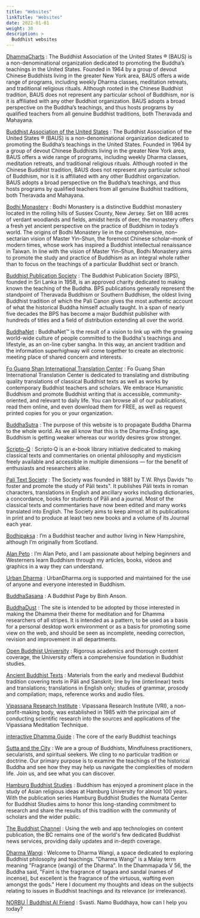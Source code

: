 ```yaml
---
title: "Websites"
linkTitle: "Websites"
date: 2022-01-01
weight: 30
description: >
  Buddhist websites
---
```


[DhammaCharts](https://www.dhammacharts.org)
: The Buddhist Association of the United States ® (BAUS) is a non-denominational organization dedicated to promoting the Buddha’s teachings in the United States. Founded in 1964 by a group of devout Chinese Buddhists living in the greater New York area, BAUS offers a wide range of programs, including weekly Dharma classes, meditation retreats, and traditional religious rituals. Although rooted in the Chinese Buddhist tradition, BAUS does not represent any particular school of Buddhism, nor is it is affiliated with any other Buddhist organization. BAUS adopts a broad perspective on the Buddha’s teachings, and thus hosts programs by qualified teachers from all genuine Buddhist traditions, both Theravada and Mahayana.

[Buddhist Association of the United States](https://www.baus.org/en/)
: The Buddhist Association of the United States ® (BAUS) is a non-denominational organization dedicated to promoting the Buddha’s teachings in the United States. Founded in 1964 by a group of devout Chinese Buddhists living in the greater New York area, BAUS offers a wide range of programs, including weekly Dharma classes, meditation retreats, and traditional religious rituals. Although rooted in the Chinese Buddhist tradition, BAUS does not represent any particular school of Buddhism, nor is it is affiliated with any other Buddhist organization. BAUS adopts a broad perspective on the Buddha’s teachings, and thus hosts programs by qualified teachers from all genuine Buddhist traditions, both Theravada and Mahayana.

[Bodhi Monastery](https://bodhimonastery.org)
: Bodhi Monastery is a distinctive Buddhist monastery located in the rolling hills of Sussex County, New Jersey. Set on 188 acres of verdant woodlands and fields, amidst herds of deer, the monastery offers a fresh yet ancient perspective on the practice of Buddhism in today’s world. The origins of Bodhi Monastery lie in the comprehensive, non–sectarian vision of Master Yin–Shun, the foremost Chinese scholar–monk of modern times, whose work has inspired a Buddhist intellectual renaissance in Taiwan. In line with the vision of Master Yin–Shun, Bodhi Monastery aims to promote the study and practice of Buddhism as an integral whole rather than to focus on the teachings of a particular Buddhist sect or branch.

[Buddhist Publication Society](https://www.bps.lk)
: The Buddhist Publication Society (BPS), founded in Sri Lanka in 1958, is an approved charity dedicated to making known the teaching of the Buddha. BPS publications generally represent the standpoint of Theravada Buddhism or Southern Buddhism, the oldest living Buddhist tradition of which the Pali Canon gives the most authentic account of what the historical Buddha himself actually taught. In a span of nearly five decades the BPS has become a major Buddhist publisher with hundreds of titles and a field of distribution extending all over the world.

[BuddhaNet](http://www.buddhanet.net)
: BuddhaNet™ is the result of a vision to link up with the growing world-wide culture of people committed to the Buddha's teachings and lifestyle, as an on-line cyber sangha. In this way, an ancient tradition and the information superhighway will come together to create an electronic meeting place of shared concern and interests.

[Fo Guang Shan International Translation Center](https://www.fgsitc.org)
: Fo Guang Shan International Translation Center is dedicated to translating and distributing quality translations of classical Buddhist texts as well as works by contemporary Buddhist teachers and scholars. We embrace Humanistic Buddhism and promote Buddhist writing that is accessible, community-oriented, and relevant to daily life. You can browse all of our publications, read them online, and even download them for FREE, as well as request printed copies for you or your organization.

[BuddhaSutra](http://buddhasutra.com)
: The purpose of this website is to propagate Buddha Dharma to the whole world. As we all know that this is the Dharma-Ending age, Buddhism is getting weaker whereas our worldy desires grow stronger.

[Scripto-Q](https://scriptoq.com/page/resources/book_index/buddhism/theravada)
: Scripto·Q is an e-book library initiative dedicated to making classical texts and commentaries on oriental philosophy and mysticism freely available and accessible in multiple dimensions — for the benefit of enthusiasts and researchers alike.

[Pali Text Society](http://www.palitext.com)
: The Society was founded in 1881 by T.W. Rhys Davids "to foster and promote the study of Pāli texts". It publishes Pāli texts in roman characters, translations in English and ancillary works including dictionaries, a concordance, books for students of Pāli and a journal. Most of the classical texts and commentaries have now been edited and many works translated into English. The Society aims to keep almost all its publications in print and to produce at least two new books and a volume of its Journal each year. 

[Bodhipaksa](https://www.bodhipaksa.com)
: I’m a Buddhist teacher and author living in New Hampshire, although I’m originally from Scotland.

[Alan Peto](https://alanpeto.com)
: I’m Alan Peto, and I am passionate about helping beginners and Westerners learn Buddhism through my articles, books, videos and graphics in a way they can understand.

[Urban Dharma](https://www.urbandharma.org/index6.html)
: UrbanDharma.org is supported and maintained for the use of anyone and everyone interested in Buddhism.

[BuddhaSasana](https://www.budsas.org/index.htm)
: A Buddhist Page by Binh Anson.

[BuddhaDust](https://obo.genaud.net/index.htm)
: The site is intended to be adopted by those interested in making the Dhamma their theme for meditation and for Dhamma researchers of all stripes. It is intended as a pattern, to be used as a basis for a personal desktop work environment or as a basis for promoting some view on the web, and should be seen as incomplete, needing correction, revision and improvement in all departments.

[Open Buddhist University](https://buddhistuniversity.net/)
: Rigorous academics and thorough content coverage, the University offers a comprehensive foundation in Buddhist studies.

[Ancient Buddhist Texts](https://www.ancient-buddhist-texts.net/index.htm)
: Materials from the early and medieval Buddhist tradition covering texts in Pāli and Sanskrit; line by line (interlinear) texts and translations; translations in English only; studies of grammar, prosody and compilation; maps, reference works and audio files.

[Vipassana Research Institute](https://www.vridhamma.org)
: Vipassana Research Institute (VRI), a non-profit-making body, was established in 1985 with the principal aim of conducting scientific research into the sources and applications of the Vipassana Meditation Technique.

[interactive Dhamma Guide](https://www.idhamma.org)
: The core of the early Buddhist teachings

[Sutta and the City](https://www.suttaandthecity.com)
: We are a group of Buddhists, Mindfulness practitioners, secularists, and spiritual seekers.  We cling to no particular tradition or doctrine.  Our primary purpose is to examine the teachings of the historical Buddha and see how they may help us navigate the complexities of modern life.  Join us, and see what you can discover.

[Hamburg Buddhist Studies](https://www.buddhismuskunde.uni-hamburg.de/en/publikationen/hamburg-buddhist-studies.html)
: Buddhism has enjoyed a prominent place in the study of Asian religious ideas at Hamburg University for almost 100 years. With the publication series Hamburg Buddhist Studies the Numata Center for Buddhist Studies aims to honor this long-standing commitment to research and share the results of this tradition with the community of scholars and the wider public.

[The Buddhist Channel](https://buddhistchannel.tv)
: Using the web and app technologies on content publication, the BC remains one of the world's few dedicated Buddhist news services, providing daily updates and in-depth coverage.

[Dharma Wangi](https://www.dharma-wangi.space/)
: Welcome to Dharma Wangi, a space dedicated to exploring Buddhist philosophy and teachings. "Dharma Wangi" is a Malay term meaning "Fragrance (wangi) of the Dharma". In the Dhammapada V 56, the Buddha said, "Faint is the fragrance of tagara and sandal (names of incense), but excellent is the fragrance of the virtuous, wafting even amongst the gods." Here I document my thoughts and ideas on the subjects relating to issues in Buddhist teachings and its relevance (or irrelevance).

[NORBU | Buddhist AI Friend](https://norbu-ai.org)
: Svasti. Namo Buddhaya, how can I help you today?
